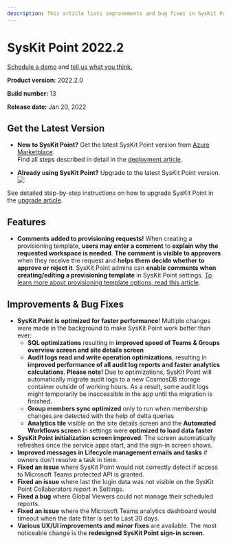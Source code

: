 ```yaml
---
description: This article lists improvements and bug fixes in SysKit Point version 2022.2.
--- 
```


# SysKit Point 2022.2

[Schedule a demo](https://www.syskit.com/products/point/request-a-demo/) and [tell us what you think.](https://www.syskit.com/company/contact-us/)

**Product version:** 2022.2.0

**Build number:** 13

**Release date:** Jan 20, 2022

## Get the Latest Version

* **New to SysKit Point?** Get the latest SysKit Point version from [Azure Marketplace](https://azuremarketplace.microsoft.com/en-us/marketplace/apps/syskitltd.syskit_point).<br/>
    Find all steps described in detail in the [deployment article](../installation/deploy-syskit-point.md).
    
* **Already using SysKit Point?** Upgrade to the latest SysKit Point version. <br/>
[![](https://aka.ms/deploytoazurebutton)](https://portal.azure.com/#create/Microsoft.Template/uri/https%3A%2F%2Fsyskitassetsstorage.blob.core.windows.net%2Fpoint%2FUpdateFilesARM%2FPointUpdateTemplate.json)

See detailed step-by-step instructions on how to upgrade SysKit Point in the [upgrade article](../installation/upgrade-syskit-point.md).

## Features

* **Comments added to provisioning requests!** When creating a provisioning template, **users may enter a comment** to **explain why the requested workspace is needed**. **The comment is visible to approvers** when they receive the request and **helps them decide whether to approve or reject it**. 
SysKit Point admins can **enable comments when creating/editing a provisioning template** in SysKit Point settings.
[To learn more about provisioning template options, read this article](../governance-and-automation/provisioning/templates.md). 

## Improvements & Bug Fixes

* **SysKit Point is optimized for faster performance**! Multiple changes were made in the background to make SysKit Point work better than ever:
    * **SQL optimizations** resulting in **improved speed of Teams & Groups overview screen and site details screen**
    * **Audit logs read and write operation optimizations**, resulting in **improved performance of all audit log reports and faster analytics calculations**.
    **Please note!** Due to optimizations, SysKit Point will automatically migrate audit logs to a new CosmosDB storage container outside of working hours. As a result, some audit logs might temporarily be inaccessible in the app until the migration is finished.
    * **Group members sync optimized** only to run when membership changes are detected with the help of delta queries
    * **Analytics tile** visible on the site details screen and the **Automated Workflows screen** in settings were **optimized to load data faster**
* **SysKit Point initialization screen improved**. The screen automatically refreshes once the service apps start, and the sign-in screen shows.
* **Improved messages in Lifecycle management emails and tasks** if owners don’t resolve a task in time.
* **Fixed an issue** where SysKit Point would not correctly detect if access to Microsoft Teams protected API is granted.
* **Fixed an issue** where last the login data was not visible on the SysKit Point Collaborators report in Settings.
* **Fixed a bug** where Global Viewers could not manage their scheduled reports.
* **Fixed an issue** where the Microsoft Teams analytics dashboard would timeout when the date filter is set to Last 30 days. 
* **Various UX/UI improvements and minor fixes** are available. The most noticeable change is the **redesigned SysKit Point sign-in screen**. 

